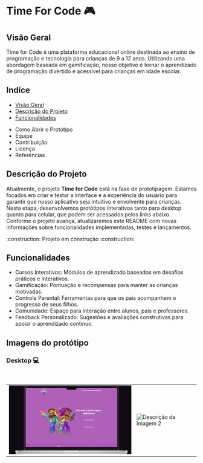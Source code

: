 # Time For Code 🎮

## Visão Geral

<p> 
Time for Code é uma plataforma educacional online destinada ao ensino de programação e tecnologia para crianças de 9 a 12 anos. Utilizando uma abordagem baseada em gamificação, nosso objetivo é tornar o aprendizado de programação divertido e acessível para crianças em idade escolar.</p> 

## Indíce
* [Visão Geral](#visão-geral)
* [Descrição do Projeto](#descrição-do-projeto)
* [Funcionalidades](#funcionalidades)
- Como Abrir o Protótipo
- Equipe
- Contribuição
- Licença
- Referências

## Descrição do Projeto
<p>Atualmente, o projeto <b>Time for Code</b> está na fase de prototipagem. Estamos focados em criar e testar a interface e a experiência do usuário para garantir que nosso aplicativo seja intuitivo e envolvente para crianças. Nesta etapa, desenvolvemos protótipos interativos tanto para desktop quanto para celular, que podem ser acessados pelos links abaixo. Conforme o projeto avança, atualizaremos este README com novas informações sobre funcionalidades implementadas, testes e lançamentos.</p>
:construction: Projeto em construção :construction:

## Funcionalidades
- Cursos Interativos: Módulos de aprendizado baseados em desafios práticos e interativos.
- Gamificação: Pontuação e recompensas para manter as crianças motivadas.
- Controle Parental: Ferramentas para que os pais acompanhem o progresso de seus filhos.
- Comunidade: Espaço para interação entre alunos, pais e professores.
- Feedback Personalizado: Sugestões e avaliações construtivas para apoiar o aprendizado contínuo.</p>

## Imagens do protótipo

<h3>Desktop 💻</h3>
<br>

<table align='center'> 
  <tr>
    <td><img src="https://github.com/laycsz/TimeForCode/blob/main/assets/TimeForCode-.gif" alt="Descrição da Imagem 1" width="400"></td>
    <td><img src="https://github.com/laycsz/TimeForCode/blob/main/assets/TimeForCode2.gif" alt="Descrição da Imagem 2" width="400"></td>
  </tr>
</table>

    

